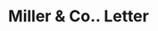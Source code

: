 ---
doi: 10.7916/D8DF837N
date_other: '1890'
date_other_textual: 1890-1899
form: correspondence
genre:
- Letters (correspondence)
name:
- Miller & Co.
object_in_context_url: https://biggert.cul.columbia.edu/items/view/ave_biggert_00747
subject_hierarchical_geographic:
- Helena, Montana, United States
subject_name:
- Miller & Co.
title: Miller & Co.. Letter
sort_title: Miller & Co.. Letter
call_number: ave_biggert_00747
coordinates:
- 46.595805,-112.027031
pid: ave_biggert_00747
identifiers: ave_biggert_00747
thumbnail: https://derivativo-1.library.columbia.edu/iiif/2/ldpd:345296/full/!256,256/0/native.jpg
permalink: /biggert/ave_biggert_00747/
layout: iiif-image-page
---